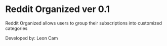 # Reddit Organized ver 0.1

Reddit Organized allows users to group their subscriptions into customized categories

Developed by: Leon Cam
